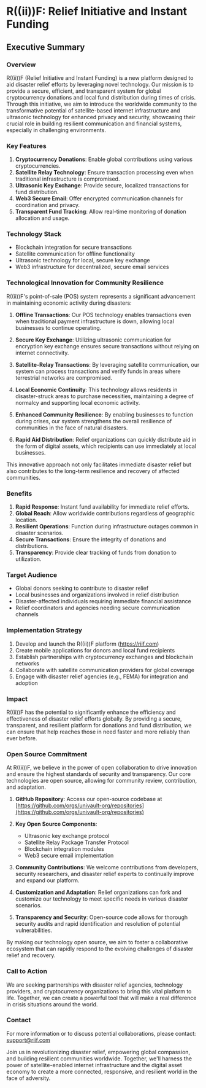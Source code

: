 # R((ii))F: Relief Initiative and Instant Funding
## Executive Summary

### Overview
R((ii))F (Relief Initiative and Instant Funding) is a new platform designed to aid disaster relief efforts by leveraging novel technology. Our mission is to provide a secure, efficient, and transparent system for global cryptocurrency donations and local fund distribution during times of crisis. Through this initiative, we aim to introduce the worldwide community to the transformative potential of satellite-based internet infrastructure and ultrasonic technology for enhanced privacy and security, showcasing their crucial role in building resilient communication and financial systems, especially in challenging environments.

### Key Features
1. **Cryptocurrency Donations**: Enable global contributions using various cryptocurrencies.
2. **Satellite Relay Technology**: Ensure transaction processing even when traditional infrastructure is compromised.
3. **Ultrasonic Key Exchange**: Provide secure, localized transactions for fund distribution.
4. **Web3 Secure Email**: Offer encrypted communication channels for coordination and privacy.
5. **Transparent Fund Tracking**: Allow real-time monitoring of donation allocation and usage.

### Technology Stack
- Blockchain integration for secure transactions
- Satellite communication for offline functionality
- Ultrasonic technology for local, secure key exchange
- Web3 infrastructure for decentralized, secure email services

### Technological Innovation for Community Resilience

R((ii))F's point-of-sale (POS) system represents a significant advancement in maintaining economic activity during disasters:

1. **Offline Transactions**: Our POS technology enables transactions even when traditional payment infrastructure is down, allowing local businesses to continue operating.

2. **Secure Key Exchange**: Utilizing ultrasonic communication for encryption key exchange ensures secure transactions without relying on internet connectivity.

3. **Satellite-Relay Transactions**: By leveraging satellite communication, our system can process transactions and verify funds in areas where terrestrial networks are compromised.

4. **Local Economic Continuity**: This technology allows residents in disaster-struck areas to purchase necessities, maintaining a degree of normalcy and supporting local economic activity.

5. **Enhanced Community Resilience**: By enabling businesses to function during crises, our system strengthens the overall resilience of communities in the face of natural disasters.

6. **Rapid Aid Distribution**: Relief organizations can quickly distribute aid in the form of digital assets, which recipients can use immediately at local businesses.

This innovative approach not only facilitates immediate disaster relief but also contributes to the long-term resilience and recovery of affected communities.

### Benefits
1. **Rapid Response**: Instant fund availability for immediate relief efforts.
2. **Global Reach**: Allow worldwide contributions regardless of geographic location.
3. **Resilient Operations**: Function during infrastructure outages common in disaster scenarios.
4. **Secure Transactions**: Ensure the integrity of donations and distributions.
5. **Transparency**: Provide clear tracking of funds from donation to utilization.

### Target Audience
- Global donors seeking to contribute to disaster relief
- Local businesses and organizations involved in relief distribution
- Disaster-affected individuals requiring immediate financial assistance
- Relief coordinators and agencies needing secure communication channels

### Implementation Strategy
1. Develop and launch the R((ii))F platform (https://riif.com)
2. Create mobile applications for donors and local fund recipients
3. Establish partnerships with cryptocurrency exchanges and blockchain networks
4. Collaborate with satellite communication providers for global coverage
5. Engage with disaster relief agencies (e.g., FEMA) for integration and adoption

### Impact
R((ii))F has the potential to significantly enhance the efficiency and effectiveness of disaster relief efforts globally. By providing a secure, transparent, and resilient platform for donations and fund distribution, we can ensure that help reaches those in need faster and more reliably than ever before.

### Open Source Commitment

At R((ii))F, we believe in the power of open collaboration to drive innovation and ensure the highest standards of security and transparency. Our core technologies are open source, allowing for community review, contribution, and adaptation.

1. **GitHub Repository**: Access our open-source codebase at [https://github.com/orgs/univault-org/repositories](https://github.com/orgs/univault-org/repositories)

2. **Key Open Source Components**:
   - Ultrasonic key exchange protocol
   - Satellite Relay Package Transfer Protocol
   - Blockchain integration modules
   - Web3 secure email implementation

3. **Community Contributions**: We welcome contributions from developers, security researchers, and disaster relief experts to continually improve and expand our platform.

4. **Customization and Adaptation**: Relief organizations can fork and customize our technology to meet specific needs in various disaster scenarios.

5. **Transparency and Security**: Open-source code allows for thorough security audits and rapid identification and resolution of potential vulnerabilities.

By making our technology open source, we aim to foster a collaborative ecosystem that can rapidly respond to the evolving challenges of disaster relief and recovery.

### Call to Action
We are seeking partnerships with disaster relief agencies, technology providers, and cryptocurrency organizations to bring this vital platform to life. Together, we can create a powerful tool that will make a real difference in crisis situations around the world.

### Contact
For more information or to discuss potential collaborations, please contact:
support@riif.com

Join us in revolutionizing disaster relief, empowering global compassion, and building resilient communities worldwide. Together, we'll harness the power of satellite-enabled internet infrastructure and the digital asset economy to create a more connected, responsive, and resilient world in the face of adversity.
